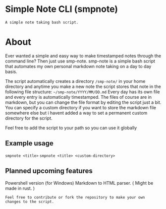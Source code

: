 # Simple Note CLI (smpnote)
	A simple note taking bash script.

# About
Ever wanted a simple and easy way to make timestamped notes through the command line? Then just use smp-note.
smp-note is a simple bash script that automates my own personal markdown note taking on a day to day basis.

The script automatically creates a directory `/smp-note/` in your home directory and anytime you make a new note the script stores that note in the following file structure: `~/smp-note/YYYY/MM/DD.md`
Every day has its own file and every entry is automatically timestamped. The files of course are in markdown, but you can change the file format by editing the script just a bit. You can specify a custom directory if you want to store the markdown file somewhere else but i havent added a way to set a permanent custom directory for the script.

Feel free to add the script to your path so you can use it globally

## Example usage
`smpnote <title>`
`smpnote <title> <custom-directory>` 

## Planned upcoming features
Powershell version (for Windows)
Markdown to HTML parser. ( Might be made in rust. )


	Feel free to contribute or fork the repository to make your own changes to the script.
